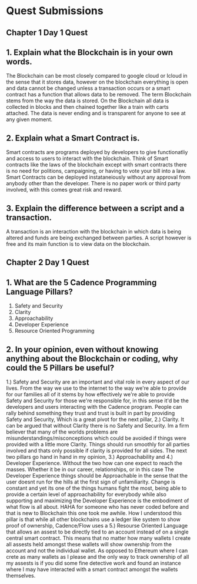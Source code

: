 # Quest Submissions 

## Chapter 1 Day 1 Quest

## 1. Explain what the Blockchain is in your own words. 
 
 The Blockchain can be most closely compared to google cloud or Icloud in the sense that it stores data, however on the blockchain everything is open and data cannot be changed unless a transaction occurs or a smart contract has a function that allows data to be removed. The term Blockchain stems from the way the data is stored. On the Blockchain all data is collected in blocks and then chained together like a train with carts attached. The data is never ending and is transparent for anyone to see at any given moment. 

## 2. Explain what a Smart Contract is.

 Smart contracts are programs deployed by developers to give functionatliy and access to users to interact with the blockchain. Think of Smart contracts like the laws of the blockchain except with smart contracts there is no need for politions, campaigning, or having to vote your bill into a law. Smart Contracts can be deployed instataneiously without any approval from anybody other than the developer. There is no paper work or third party involved, with this comes great risk and reward.
 
 ## 3. Explain the difference between a script and a transaction.
 
 A transaction is an interaction with the blockchain in which data is being altered and funds are being exchanged between parties. A script however is free and its main function is to view data on the blockchain. 

## Chapter 2 Day 1 Quest 

## 1. What are the 5 Cadence Programming Language Pillars?

 1. Safety and Security 
 2. Clarity
 3. Approachability
 4. Developer Experience
 5. Resource Oriented Programming

## 2. In your opinion, even without knowing anything about the Blockchain or coding, why could the 5 Pillars be useful?

1.) Safety and Security are an important and vital role in every aspect of our lives. From the way we use to the internet to the way we're able to provide for our families all of it stems by how effectively we're able to provide Safety and Security for those we're responsible for, in this sense it'd be the developers and users interacting with the Cadence program. People can rally behind something they trust and trust is built in part by providing Safety and Security, Which is a great pivot for the next pillar, 2.) Clarity. It can be argued that without Clarity there is no Safety and Security. Im a firm believer that many of the worlds problems are misunderstandings/misconceptions which could be avoided if things were provided with a little more Clarity. Things should run smoothly for all parties involved and thats only possible if clarity is provided for all sides. The next two pillars go hand in hand in my opinion, 3.) Approachability and 4.) Developer Experience. Without the two how can one expect to reach the masses. Whether it be in our career, relationships, or in this case The Developer Experience things should be Approachable in the sense that the user doesnt run for the hills at the first sign of unfamiliarity. Change is constant and yet its one of the things humans fight the most, being able to provide a certain level of approachability for everybody while also supporting and maximizing the Developer Experience is the embodiment of what flow is all about. HAHA for someone who has never coded before and that is new to Blockchain this one took me awhile. How I understood this pillar is that while all other blockchains use a ledger like system to show proof of ownership, Cadence/Flow uses a 5.) Resourse Oriented Language that allows an assest to be directly tied to an account instead of on a single central smart contract. This means that no matter how many wallets I create all assests held amongst these wallets will show ownership from the account and not the individual wallet. As opposed to Ethereum where I can crete as many wallets as I please and the only way to track ownership of all my assests is if you did some fine detective work and found an instance where I may have interacted with a smart contract amongst the wallets themselves.




